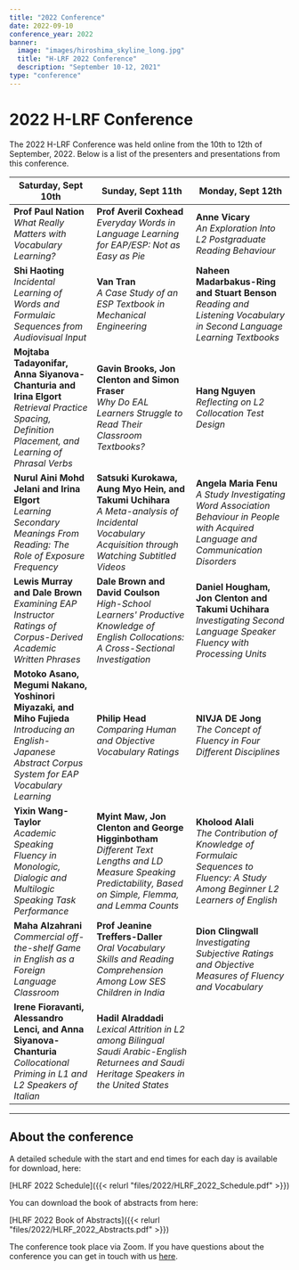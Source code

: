 ```yaml
---
title: "2022 Conference"
date: 2022-09-10
conference_year: 2022
banner:
  image: "images/hiroshima_skyline_long.jpg"
  title: "H-LRF 2022 Conference"
  description: "September 10-12, 2021"
type: "conference"
---
```


<div class="conference-info-section">
  <h1>2022 H-LRF Conference</h1>
  <p>The 2022 H-LRF Conference was held online from the 10th to 12th of September, 2022. Below is a list of the presenters and presentations from this conference.</p>
</div>

| Saturday, Sept 10th | Sunday, Sept 11th | Monday, Sept 12th |
|-------------------------|------------------------|----------------------|
| **Prof Paul Nation**<br>*What Really Matters with Vocabulary Learning?* | **Prof Averil Coxhead**<br>*Everyday Words in Language Learning for EAP/ESP: Not as Easy as Pie* | **Anne Vicary**<br>*An Exploration Into L2 Postgraduate Reading Behaviour* |
| **Shi Haoting**<br>*Incidental Learning of Words and Formulaic Sequences from Audiovisual Input* | **Van Tran**<br>*A Case Study of an ESP Textbook in Mechanical Engineering* | **Naheen Madarbakus-Ring and Stuart Benson**<br>*Reading and Listening Vocabulary in Second Language Learning Textbooks* |
| **Mojtaba Tadayonifar, Anna Siyanova-Chanturia and Irina Elgort**<br>*Retrieval Practice Spacing, Definition Placement, and Learning of Phrasal Verbs* | **Gavin Brooks, Jon Clenton and Simon Fraser**<br>*Why Do EAL Learners Struggle to Read Their Classroom Textbooks?* | **Hang Nguyen**<br>*Reflecting on L2 Collocation Test Design* |
| **Nurul Aini Mohd Jelani and Irina Elgort**<br>*Learning Secondary Meanings From Reading: The Role of Exposure Frequency* | **Satsuki Kurokawa, Aung Myo Hein, and Takumi Uchihara**<br>*A Meta-analysis of Incidental Vocabulary Acquisition through Watching Subtitled Videos* | **Angela Maria Fenu**<br>*A Study Investigating Word Association Behaviour in People with Acquired Language and Communication Disorders* |
| **Lewis Murray and Dale Brown**<br>*Examining EAP Instructor Ratings of Corpus-Derived Academic Written Phrases* | **Dale Brown and David Coulson**<br>*High-School Learners' Productive Knowledge of English Collocations: A Cross-Sectional Investigation* | **Daniel Hougham, Jon Clenton and Takumi Uchihara**<br>*Investigating Second Language Speaker Fluency with Processing Units* |
| **Motoko Asano, Megumi Nakano, Yoshinori Miyazaki, and Miho Fujieda**<br>*Introducing an English-Japanese Abstract Corpus System for EAP Vocabulary Learning* | **Philip Head**<br>*Comparing Human and Objective Vocabulary Ratings* | **NIVJA DE Jong**<br>*The Concept of Fluency in Four Different Disciplines* |
| **Yixin Wang-Taylor**<br>*Academic Speaking Fluency in Monologic, Dialogic and Multilogic Speaking Task Performance* | **Myint Maw, Jon Clenton and George Higginbotham**<br>*Different Text Lengths and LD Measure Speaking Predictability, Based on Simple, Flemma, and Lemma Counts* | **Kholood Alali**<br>*The Contribution of Knowledge of Formulaic Sequences to Fluency: A Study Among Beginner L2 Learners of English* |
| **Maha Alzahrani**<br>*Commercial off-the-shelf Game in English as a Foreign Language Classroom* | **Prof Jeanine Treffers-Daller**<br>*Oral Vocabulary Skills and Reading Comprehension Among Low SES Children in India* | **Dion Clingwall**<br>*Investigating Subjective Ratings and Objective Measures of Fluency and Vocabulary* |
| **Irene Fioravanti, Alessandro Lenci, and Anna Siyanova-Chanturia**<br>*Collocational Priming in L1 and L2 Speakers of Italian* | **Hadil Alraddadi**<br>*Lexical Attrition in L2 among Bilingual Saudi Arabic-English Returnees and Saudi Heritage Speakers in the United States* | |

---

## About the conference

A detailed schedule with the start and end times for each day is available for download, here:

[HLRF 2022 Schedule]({{< relurl "files/2022/HLRF_2022_Schedule.pdf" >}})

You can download the book of abstracts from here:

[HLRF 2022 Book of Abstracts]({{< relurl "files/2022/HLRF_2022_Abstracts.pdf" >}})

The conference took place via Zoom. If you have questions about the conference you can get in touch with us <a href="https://forms.gle/dNqFScXZk2F7qMpP7" target="_blank">here</a>.
